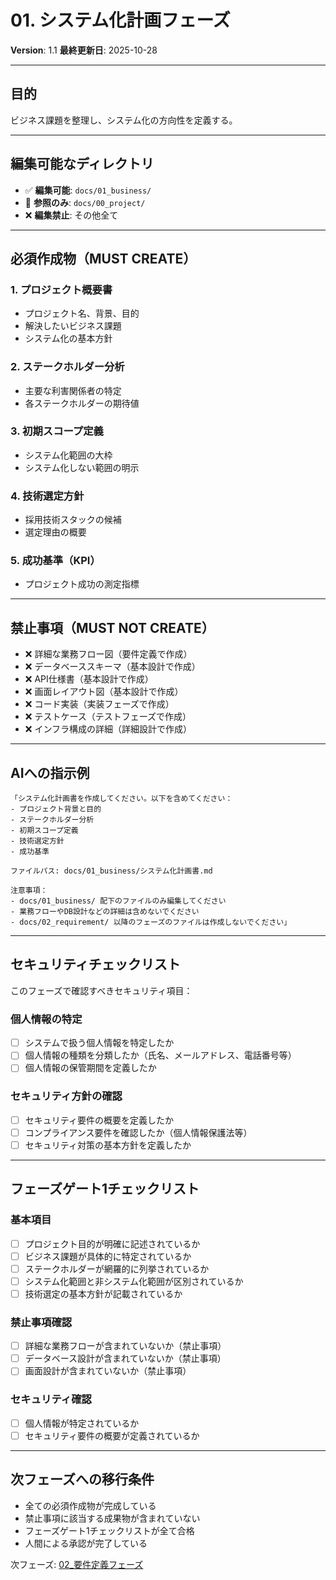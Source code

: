 # 01. システム化計画フェーズ

**Version**: 1.1
**最終更新日**: 2025-10-28

---

## 目的

ビジネス課題を整理し、システム化の方向性を定義する。

---

## 編集可能なディレクトリ

- ✅ **編集可能**: `docs/01_business/`
- 📖 **参照のみ**: `docs/00_project/`
- ❌ **編集禁止**: その他全て

---

## 必須作成物（MUST CREATE）

### 1. プロジェクト概要書
- プロジェクト名、背景、目的
- 解決したいビジネス課題
- システム化の基本方針

### 2. ステークホルダー分析
- 主要な利害関係者の特定
- 各ステークホルダーの期待値

### 3. 初期スコープ定義
- システム化範囲の大枠
- システム化しない範囲の明示

### 4. 技術選定方針
- 採用技術スタックの候補
- 選定理由の概要

### 5. 成功基準（KPI）
- プロジェクト成功の測定指標

---

## 禁止事項（MUST NOT CREATE）

- ❌ 詳細な業務フロー図（要件定義で作成）
- ❌ データベーススキーマ（基本設計で作成）
- ❌ API仕様書（基本設計で作成）
- ❌ 画面レイアウト図（基本設計で作成）
- ❌ コード実装（実装フェーズで作成）
- ❌ テストケース（テストフェーズで作成）
- ❌ インフラ構成の詳細（詳細設計で作成）

---

## AIへの指示例

```
「システム化計画書を作成してください。以下を含めてください：
- プロジェクト背景と目的
- ステークホルダー分析
- 初期スコープ定義
- 技術選定方針
- 成功基準

ファイルパス: docs/01_business/システム化計画書.md

注意事項：
- docs/01_business/ 配下のファイルのみ編集してください
- 業務フローやDB設計などの詳細は含めないでください
- docs/02_requirement/ 以降のフェーズのファイルは作成しないでください」
```

---

## セキュリティチェックリスト

このフェーズで確認すべきセキュリティ項目：

### 個人情報の特定
- [ ] システムで扱う個人情報を特定したか
- [ ] 個人情報の種類を分類したか（氏名、メールアドレス、電話番号等）
- [ ] 個人情報の保管期間を定義したか

### セキュリティ方針の確認
- [ ] セキュリティ要件の概要を定義したか
- [ ] コンプライアンス要件を確認したか（個人情報保護法等）
- [ ] セキュリティ対策の基本方針を定義したか

---

## フェーズゲート1チェックリスト

### 基本項目
- [ ] プロジェクト目的が明確に記述されているか
- [ ] ビジネス課題が具体的に特定されているか
- [ ] ステークホルダーが網羅的に列挙されているか
- [ ] システム化範囲と非システム化範囲が区別されているか
- [ ] 技術選定の基本方針が記載されているか

### 禁止事項確認
- [ ] 詳細な業務フローが含まれていないか（禁止事項）
- [ ] データベース設計が含まれていないか（禁止事項）
- [ ] 画面設計が含まれていないか（禁止事項）

### セキュリティ確認
- [ ] 個人情報が特定されているか
- [ ] セキュリティ要件の概要が定義されているか

---

## 次フェーズへの移行条件

- 全ての必須作成物が完成している
- 禁止事項に該当する成果物が含まれていない
- フェーズゲート1チェックリストが全て合格
- 人間による承認が完了している

次フェーズ: [02_要件定義フェーズ](./02_要件定義フェーズ.md)
